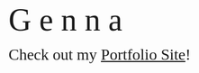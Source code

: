 <span style="font-family:Papyrus; font-size:4em;">G e n n a</span>

<span style="font-family:Papyrus; font-size:2em;">Check out my [Portfolio Site](https://gennakearney.com/)!</span>

